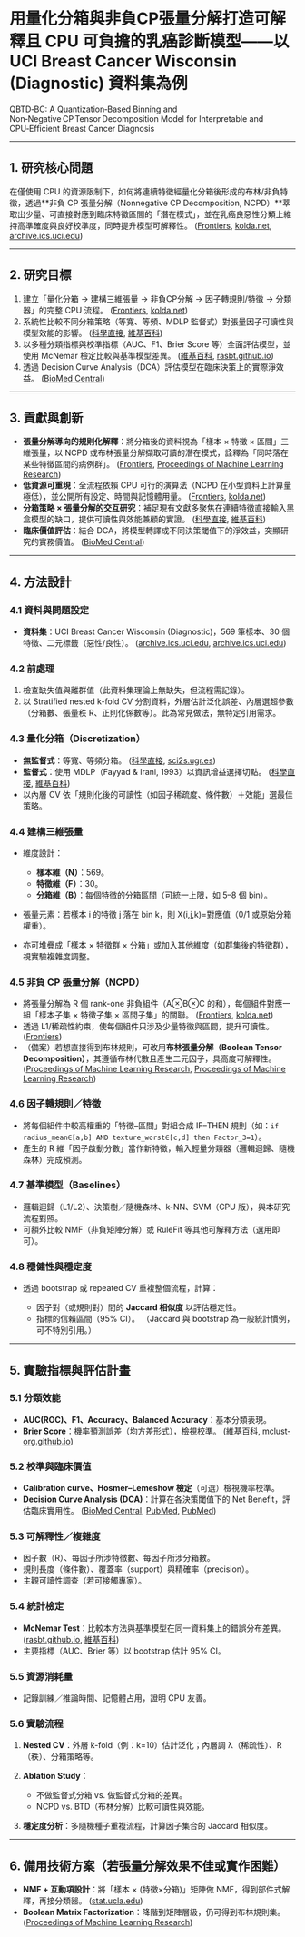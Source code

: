 # 用量化分箱與非負CP張量分解打造可解釋且 CPU 可負擔的乳癌診斷模型——以 UCI Breast Cancer Wisconsin (Diagnostic) 資料集為例

QBTD‑BC: A Quantization‑Based Binning and Non‑Negative CP Tensor Decomposition Model for Interpretable and CPU‑Efficient Breast Cancer Diagnosis

---

## 1. 研究核心問題

在僅使用 CPU 的資源限制下，如何將連續特徵經量化分箱後形成的布林/非負特徵，透過\*\*非負 CP 張量分解（Nonnegative CP Decomposition, NCPD）\*\*萃取出少量、可直接對應到臨床特徵區間的「潛在模式」，並在乳癌良惡性分類上維持高準確度與良好校準度，同時提升模型可解釋性。 ([Frontiers][1], [kolda.net][2], [archive.ics.uci.edu][3])

---

## 2. 研究目標

1. 建立「量化分箱 → 建構三維張量 → 非負CP分解 → 因子轉規則/特徵 → 分類器」的完整 CPU 流程。 ([Frontiers][1], [kolda.net][2])
2. 系統性比較不同分箱策略（等寬、等頻、MDLP 監督式）對張量因子可讀性與模型效能的影響。 ([科學直接][4], [維基百科][5])
3. 以多種分類指標與校準指標（AUC、F1、Brier Score 等）全面評估模型，並使用 McNemar 檢定比較與基準模型差異。 ([維基百科][6], [rasbt.github.io][7])
4. 透過 Decision Curve Analysis（DCA）評估模型在臨床決策上的實際淨效益。 ([BioMed Central][8])

---

## 3. 貢獻與創新

* **張量分解導向的規則化解釋**：將分箱後的資料視為「樣本 × 特徵 × 區間」三維張量，以 NCPD 或布林張量分解擷取可讀的潛在模式，詮釋為「同時落在某些特徵區間的病例群」。 ([Frontiers][1], [Proceedings of Machine Learning Research][9])
* **低資源可重現**：全流程依賴 CPU 可行的演算法（NCPD 在小型資料上計算量極低），並公開所有設定、時間與記憶體用量。 ([Frontiers][1], [kolda.net][2])
* **分箱策略 × 張量分解的交互研究**：補足現有文獻多聚焦在連續特徵直接輸入黑盒模型的缺口，提供可讀性與效能兼顧的實證。 ([科學直接][4], [維基百科][5])
* **臨床價值評估**：結合 DCA，將模型轉譯成不同決策閾值下的淨效益，突顯研究的實務價值。 ([BioMed Central][8])

---

## 4. 方法設計

### 4.1 資料與問題設定

* **資料集**：UCI Breast Cancer Wisconsin (Diagnostic)，569 筆樣本、30 個特徵、二元標籤（惡性/良性）。 ([archive.ics.uci.edu][3], [archive.ics.uci.edu][10])

### 4.2 前處理

1. 檢查缺失值與離群值（此資料集理論上無缺失，但流程需記錄）。
2. 以 Stratified nested k-fold CV 分割資料，外層估計泛化誤差、內層選超參數（分箱數、張量秩 R、正則化係數等）。此為常見做法，無特定引用需求。

### 4.3 量化分箱（Discretization）

* **無監督式**：等寬、等頻分箱。 ([科學直接][4], [sci2s.ugr.es][11])
* **監督式**：使用 MDLP（Fayyad & Irani, 1993）以資訊增益選擇切點。 ([科學直接][4], [維基百科][5])
* 以內層 CV 依「規則化後的可讀性（如因子稀疏度、條件數）＋效能」選最佳策略。

### 4.4 建構三維張量

* 維度設計：

  * **樣本維（N）**：569。
  * **特徵維（F）**：30。
  * **分箱維（B）**：每個特徵的分箱區間（可統一上限，如 5–8 個 bin）。
* 張量元素：若樣本 i 的特徵 j 落在 bin k，則 X(i,j,k)=對應值（0/1 或原始分箱權重）。
* 亦可堆疊成「樣本 × 特徵群 × 分箱」或加入其他維度（如群集後的特徵群），視實驗複雜度調整。

### 4.5 非負 CP 張量分解（NCPD）

* 將張量分解為 R 個 rank-one 非負組件（A⊗B⊗C 的和），每個組件對應一組「樣本子集 × 特徵子集 × 區間子集」的關聯。 ([Frontiers][1], [kolda.net][2])
* 透過 L1/稀疏性約束，使每個組件只涉及少量特徵與區間，提升可讀性。 ([Frontiers][1])
* （備案）若想直接得到布林規則，可改用**布林張量分解（Boolean Tensor Decomposition）**，其遵循布林代數且產生二元因子，具高度可解釋性。 ([Proceedings of Machine Learning Research][9], [Proceedings of Machine Learning Research][12])

### 4.6 因子轉規則／特徵

* 將每個組件中較高權重的「特徵–區間」對組合成 IF–THEN 規則（如：`if radius_mean∈[a,b] AND texture_worst∈[c,d] then Factor_3=1`）。
* 產生的 R 維「因子啟動分數」當作新特徵，輸入輕量分類器（邏輯迴歸、隨機森林）完成預測。

### 4.7 基準模型（Baselines）

* 邏輯迴歸（L1/L2）、決策樹／隨機森林、k-NN、SVM（CPU 版），與本研究流程對照。
* 可額外比較 NMF（非負矩陣分解）或 RuleFit 等其他可解釋方法（選用即可）。

### 4.8 穩健性與穩定度

* 透過 bootstrap 或 repeated CV 重複整個流程，計算：

  * 因子對（或規則對）間的 **Jaccard 相似度** 以評估穩定性。
  * 指標的信賴區間（95% CI）。
    （Jaccard 與 bootstrap 為一般統計慣例，可不特別引用。）

---

## 5. 實驗指標與評估計畫

### 5.1 分類效能

* **AUC(ROC)、F1、Accuracy、Balanced Accuracy**：基本分類表現。
* **Brier Score**：機率預測誤差（均方差形式），檢視校準。 ([維基百科][6], [mclust-org.github.io][13])

### 5.2 校準與臨床價值

* **Calibration curve、Hosmer–Lemeshow 檢定**（可選）檢視機率校準。
* **Decision Curve Analysis (DCA)**：計算在各決策閾值下的 Net Benefit，評估臨床實用性。 ([BioMed Central][8], [PubMed][14], [PubMed][15])

### 5.3 可解釋性／複雜度

* 因子數（R）、每因子所涉特徵數、每因子所涉分箱數。
* 規則長度（條件數）、覆蓋率（support）與精確率（precision）。
* 主觀可讀性調查（若可接觸專家）。

### 5.4 統計檢定

* **McNemar Test**：比較本方法與基準模型在同一資料集上的錯誤分布差異。 ([rasbt.github.io][7], [維基百科][16])
* 主要指標（AUC、Brier 等）以 bootstrap 估計 95% CI。

### 5.5 資源消耗量

* 記錄訓練／推論時間、記憶體占用，證明 CPU 友善。

### 5.6 實驗流程

1. **Nested CV**：外層 k-fold（例：k=10）估計泛化；內層調 λ（稀疏性）、R（秩）、分箱策略等。
2. **Ablation Study**：

   * 不做監督式分箱 vs. 做監督式分箱的差異。
   * NCPD vs. BTD（布林分解）比較可讀性與效能。
3. **穩定度分析**：多隨機種子重複流程，計算因子集合的 Jaccard 相似度。

---

## 6. 備用技術方案（若張量分解效果不佳或實作困難）

* **NMF + 互動項設計**：將「樣本 × (特徵×分箱)」矩陣做 NMF，得到部件式解釋，再接分類器。 ([stat.ucla.edu][17])
* **Boolean Matrix Factorization**：降階到矩陣層級，仍可得到布林規則集。 ([Proceedings of Machine Learning Research][9])

[1]: https://www.frontiersin.org/journals/applied-mathematics-and-statistics/articles/10.3389/fams.2024.1287074/full?utm_source=chatgpt.com "Sparseness-constrained nonnegative tensor factorization for ..."
[2]: https://www.kolda.net/publication/TensorReview.pdf?utm_source=chatgpt.com "[PDF] Tensor Decompositions and Applications"
[3]: https://archive.ics.uci.edu/datasets?search=Breast+Cancer+Wisconsin+%28Original%29&utm_source=chatgpt.com "Datasets - UCI Machine Learning Repository"
[4]: https://www.sciencedirect.com/topics/computer-science/supervised-discretization?utm_source=chatgpt.com "Supervised Discretization - an overview | ScienceDirect Topics"
[5]: https://en.wikipedia.org/wiki/Discretization_of_continuous_features?utm_source=chatgpt.com "Discretization of continuous features - Wikipedia"
[6]: https://en.wikipedia.org/wiki/Brier_score?utm_source=chatgpt.com "Brier score - Wikipedia"
[7]: https://rasbt.github.io/mlxtend/user_guide/evaluate/mcnemar/?utm_source=chatgpt.com "McNemar's test for classifier comparisons - mlxtend - GitHub Pages"
[8]: https://diagnprognres.biomedcentral.com/articles/10.1186/s41512-019-0064-7?utm_source=chatgpt.com "A simple, step-by-step guide to interpreting decision curve analysis"
[9]: https://proceedings.mlr.press/v80/rukat18a/rukat18a.pdf?utm_source=chatgpt.com "[PDF] Probabilistic Boolean Tensor Decomposition"
[10]: https://archive.ics.uci.edu/dataset/17/breast%2Bcancer%2Bwisconsin%2Bdiagnostic?utm_source=chatgpt.com "Breast Cancer Wisconsin (Diagnostic) - UCI Machine Learning ..."
[11]: https://sci2s.ugr.es/keel/pdf/algorithm/articulo/liu1-2.pdf?utm_source=chatgpt.com "[PDF] Discretization: An Enabling Technique"
[12]: https://proceedings.mlr.press/v80/rukat18a.html?utm_source=chatgpt.com "Probabilistic Boolean Tensor Decomposition"
[13]: https://mclust-org.github.io/mclust/reference/BrierScore.html?utm_source=chatgpt.com "Brier score to assess the accuracy of probabilistic predictions"
[14]: https://pubmed.ncbi.nlm.nih.gov/17099194/?utm_source=chatgpt.com "Decision curve analysis: a novel method for evaluating prediction ..."
[15]: https://pubmed.ncbi.nlm.nih.gov/33676020/?utm_source=chatgpt.com "Decision curve analysis to evaluate the clinical benefit of prediction ..."
[16]: https://en.wikipedia.org/wiki/McNemar%27s_test?utm_source=chatgpt.com "McNemar's test"
[17]: https://www.stat.ucla.edu/~ywu/research/documents/BOOKS/NonnegativeMatrix.pdf?utm_source=chatgpt.com "[PDF] Nonnegative Matrix and Tensor Factorizations"
